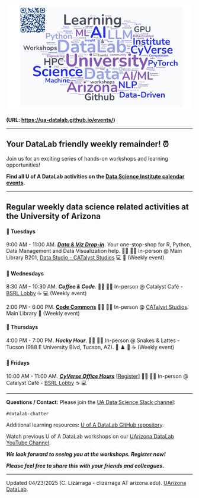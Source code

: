 
![WordCloud](images/UADL_Composition_Events2025.png)

**(URL: https://ua-datalab.github.io/events/)** 

***

## Your DataLab friendly weekly remainder! :alarm_clock:

Join us for an exciting series of hands-on workshops and learning opportunities!                    

<!--
### :placard: Spring 2025 [University of Arizona DataLab Workshops and activities](https://www.datascience.arizona.edu/education/uarizona-data-lab)
-->

<!--
Are you interested in enhancing your proficiency with AI/ML tools, foundation models, and methodologies? The U of A DataLab team invites you to join our weekly workshops. [REGISTER for the workshop](https://datascience.arizona.edu/education/uarizona-data-lab) and join us for the workshop sessions that interest you. The workshops are free and open to anybody wanting to learn Data Science interesting topics.

Unless otherwise noted, workshop sessions are held at the **Weaver Science & Engineering Library, room 212** or via **Zoom** – register for Zoom link.
-->

**Find all U of A DataLab activities  on the [Data Science Institute calendar events](s://www.datascience.arizona.edu/calendar).**

***
<!--
## Events on the  week of Apr. 14th, 2025 
-->

## Regular weekly data science related activities at the University of Arizona

<!--
#### :pushpin: Monday Apr. 7th.
-->
<!--
#### :pushpin: Tuesday Apr. 15th.
-->

#### :pushpin: Tuesdays

9:00 AM - 11:00 AM. [_**Data & Viz Drop-in**_](https://lib.arizona.edu/about/events/data-viz-drop). Your one-stop-shop for R, Python, Data Management and Data Visualization help. 
 :man_technologist: :woman_technologist:  In-person @ Main Library B201, [Data Studio - CATalyst Studios](https://lib.arizona.edu/study/spaces/data-studio) :computer: :school: (Weekly event)

<!--
3:30 PM - 4:30 PM. [_**AI Makerspace MeetUp**_](https://github.com/ua-datalab/AI-Makerspace/blob/main/README.md). [[Register](https://uarizona.co1.qualtrics.com/jfe/form/SV_5mRIgo8t54wO3Ii)]. :man_technologist: :woman_technologist:  In-person @ Snakes & Lattes - Tucson (988 E University Blvd, Tucson, AZ). :game_die: :chess_pawn: :snake: :coffee: 
-->

<!--
#### :pushpin: Wednesday Apr. 16th.
-->

#### :pushpin: Wednesdays

8:30 AM - 10:30 AM. _**Coffee &  Code**_.  :man_technologist: :woman_technologist:  In-person @ Catalyst Café - [BSRL Lobby](https://bsrl.arizona.edu/) :coffee:  :computer: (Weekly event)



2:00 PM - 6:00 PM. [**Code Commons**](https://codecommons.net/) :man_technologist: :woman_technologist:  In-person @ [CATalyst Studios](https://lib.arizona.edu/catalyst). Main Library :school: (Weekly event)

<!--
#### :pushpin: Thursday Apr 17th.
-->

#### :pushpin: Thursdays

4:00 PM - 7:00 PM. _**Hacky Hour**_.  :man_technologist: :woman_technologist: In-person @ Snakes & Lattes - Tucson (988 E University Blvd, Tucson, AZ). :game_die: :chess_pawn: :snake: :coffee: (Weekly event)  

<!--
#### :pushpin: Friday Apr. 18th.
-->

#### :pushpin: Fridays

10:00 AM - 11:00 AM. [_**CyVerse Office Hours**_](https://learning.cyverse.org/)  [[Register](https://uarizona.co1.qualtrics.com/jfe/form/SV_d0F8WzR8CjuF6Qe)] :man_technologist: :woman_technologist:  In-person @ Catalyst Café - [BSRL Lobby](https://bsrl.arizona.edu/) :coffee:  :computer:

<!--
10:00 AM - 11:00 AM. [**CyVerse Webinars**](https://cyverse.org/webinars). _Strategies for Managing Data for Team Projects. Part 2_. [[Register](https://uarizona.co1.qualtrics.com/jfe/form/SV_0v0wroSX28lhiL4)]
 (_Zoom only)_
-->



***


**Questions / Contact:** Please join the [UA Data Science Slack channel](https://uadatascience.slack.com/#datalab-chatter):
```
#datalab-chatter
```


Additional learning resources:  [U of A DataLab GitHub repository](https://ua-datalab.github.io/).

Watch previous U of A DataLab workshops on our [UArizona DataLab YouTube Channel](https://www.youtube.com/@UArizonaDataLab/playlists).

_**We look forward to seeing you at the workshops. Register now!**_

_**Please feel free to share this with your friends and colleagues.**_

***


Updated 04/23/2025 (C. Lizárraga - clizarraga AT arizona.edu). [UArizona DataLab](https://ua-datalab.github.io/).


